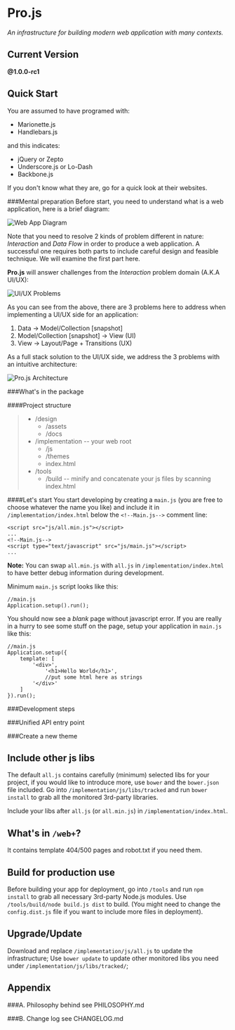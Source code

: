 Pro.js
======
*An infrastructure for building modern web application with many contexts.*


Current Version
---------------
**@1.0.0-rc1**


Quick Start
-----------
You are assumed to have programed with:

* Marionette.js
* Handlebars.js

and this indicates:

* jQuery or Zepto
* Underscore.js or Lo-Dash
* Backbone.js

If you don't know what they are, go for a quick look at their websites.

###Mental preparation
Before start, you need to understand what is a web application, here is a brief diagram:

<img src="/static/resource/default/diagram/Diagram_1.png" alt="Web App Diagram" class="img-thumbnail center-block"></img>

Note that you need to resolve 2 kinds of problem different in nature: *Interaction* and *Data Flow* in order to produce a web application.
A successful one requires both parts to include careful design and feasible technique. We will examine the first part here.

**Pro.js** will answer challenges from the *Interaction* problem domain (A.K.A UI/UX):

<img src="/static/resource/default/diagram/Diagram_2.png" alt="UI/UX Problems" class="img-thumbnail center-block"></img>

As you can see from the above, there are 3 problems here to address when implementing a UI/UX side for an application:
1. Data -> Model/Collection [snapshot]
2. Model/Collection [snapshot] -> View (UI)
3. View -> Layout/Page + Transitions (UX)

As a full stack solution to the UI/UX side, we address the 3 problems with an intuitive architecture:

<img src="/static/resource/default/diagram/Diagram_3.png" alt="Pro.js Architecture" class="img-thumbnail center-block"></img>

###What's in the package

####Project structure
> * /design
>	* /assets
>	* /docs
> * /implementation -- your web root
>	* /js
>	* /themes
>	* index.html
> * /tools
>	* /build -- minify and concatenate your js files by scanning index.html


####Let's start
You start developing by creating a `main.js` (you are free to choose whatever the name you like) 
and include it in `/implementation/index.html` below the `<!--Main.js-->` comment line:

```
<script src="js/all.min.js"></script>
...  
<!--Main.js-->
<script type="text/javascript" src="js/main.js"></script>
...
```
**Note:** You can swap `all.min.js` with `all.js` in `/implementation/index.html` to have better debug information during development.

Minimum `main.js` script looks like this:
```
//main.js
Application.setup().run();
```
You should now see a *blank* page without javascript error.
If you are really in a hurry to see some stuff on the page, setup your application in `main.js` like this:
```
//main.js
Application.setup({
	template: [
		'<div>',
			'<h1>Hello World</h1>',
			//put some html here as strings
		'</div>'
	]
}).run();
```

###Development steps

###Unified API entry point

###Create a new theme



Include other js libs
---------------------
The default `all.js` contains carefully (minimum) selected libs for your project, if you would like to introduce more, use `bower` and the `bower.json` file included.
Go into `/implementation/js/libs/tracked` and run `bower install` to grab all the monitored 3rd-party libraries.

Include your libs after `all.js` (or `all.min.js`) in `/implementation/index.html`.


What's in `/web+`?
-----------------
It contains template 404/500 pages and robot.txt if you need them.


Build for production use
------------------------
Before building your app for deployment, go into `/tools` and run `npm install` to grab all necessary 3rd-party Node.js modules.
Use `/tools/build/node build.js dist` to build. (You might need to change the `config.dist.js` file if you want to include more files in deployment).


Upgrade/Update
--------------
Download and replace `/implementation/js/all.js` to update the infrastructure;
Use `bower update` to update other monitored libs you need under `/implementation/js/libs/tracked/`;


Appendix
--------
###A. Philosophy behind
see PHILOSOPHY.md

###B. Change log
see CHANGELOG.md